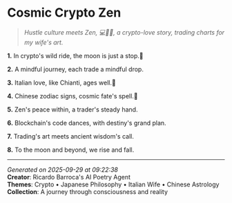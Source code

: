 # Cosmic Crypto Zen

> *Hustle culture meets Zen, 💻🧘‍♀️, a crypto-love story, trading charts for my wife's art.*

**1.** In crypto's wild ride, the moon is just a stop.🚀


**2.** A mindful journey, each trade a mindful drop.


**3.** Italian love, like Chianti, ages well.💝


**4.** Chinese zodiac signs, cosmic fate's spell.🐉


**5.** Zen's peace within, a trader's steady hand.


**6.** Blockchain's code dances, with destiny's grand plan.


**7.** Trading's art meets ancient wisdom's call.


**8.** To the moon and beyond, we rise and fall.



---

*Generated on 2025-09-29 at 09:22:38*  
**Creator**: Ricardo Barroca's AI Poetry Agent  
**Themes**: Crypto • Japanese Philosophy • Italian Wife • Chinese Astrology  
**Collection**: A journey through consciousness and reality